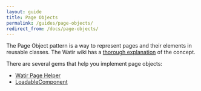 ```yaml
---
layout: guide
title: Page Objects
permalink: /guides/page-objects/
redirect_from: /docs/page-objects/
---
```


The Page Object pattern is a way to represent pages and their elements in reusable classes. The Watir wiki has a [thorough explanation](https://github.com/watir/watir/wiki/Page-Objects) of the concept.

There are several gems that help you implement page objects:

* [Watir Page Helper](http://watirmelon.com/2011/05/05/introducing-the-watir-page-helper-gem/)
* [LoadableComponent](http://github.com/jarib/loadable_component)
